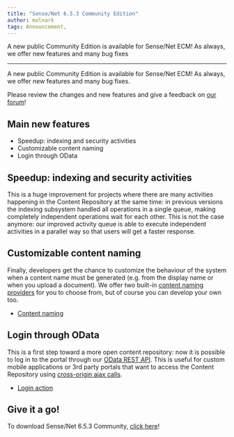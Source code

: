 ```yaml
---
title: "Sense/Net 6.5.3 Community Edition"
author: molnark
tags: Announcement, 
---
```


A new public Community Edition is available for Sense/Net ECM! As always, we offer new features and many bug fixes

---

A new public Community Edition is available for Sense/Net ECM! As always, we offer new features and many bug fixes.

Please review the changes and new features and give a feedback on [our forum](http://forum.sensenet.com/>)!

## Main new features

-   Speedup: indexing and security activities
-   Customizable content naming
-   Login through OData

## Speedup: indexing and security activities

This is a huge improvement for projects where there are many activities happening in the Content Repository at the same time: in previous versions the indexing subsystem handled all operations in a single queue, making completely independent operations wait for each other. This is not the case anymore: our improved activity queue is able to execute independent activities in a parallel way so that users will get a faster response.

## Customizable content naming

Finally, developers get the chance to customize the behaviour of the system when a content name must be generated (e.g. from the display name or when you upload a document). We offer two built-in [content naming providers](http://wiki.sensenet.com/ContentNamingProvider>) for you to choose from, but of course you can develop your own too.

-   [Content naming](http://wiki.sensenet.com/Content_naming>)

## Login through OData

This is a first step toward a more open content repository: now it is possible to log in to the portal through our [OData REST API](http://wiki.sensenet.com/OData_REST_API>). This is useful for custom mobile applications or 3rd party portals that want to access the Content Repository using [cross-origin ajax calls](http://wiki.sensenet.com/Cross-origin_resource_sharing>).

-   [Login action](http://wiki.sensenet.com/Built-in_OData_actions_and_functions#Login_action_-_from_version_6.5.3>)

## Give it a go!

To download Sense/Net 6.5.3 Community, [click here](http://sensenet.codeplex.com/releases/view/620127)!

 

